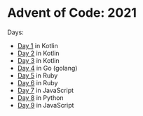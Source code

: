 # Advent of Code: 2021

Days:

- [Day 1](day1) in Kotlin
- [Day 2](day2) in Kotlin
- [Day 3](day3) in Kotlin
- [Day 4](day4) in Go (golang)
- [Day 5](day5) in Ruby
- [Day 6](day6) in Ruby
- [Day 7](day7) in JavaScript
- [Day 8](day8) in Python
- [Day 9](day9) in JavaScript
